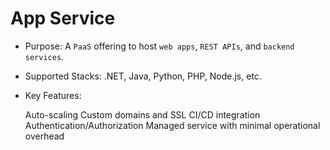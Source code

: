 # App Service

- Purpose: A `PaaS` offering to host `web apps`, `REST APIs`, and `backend services`.
- Supported Stacks: .NET, Java, Python, PHP, Node.js, etc.
- Key Features:

    Auto-scaling
    Custom domains and SSL
    CI/CD integration
    Authentication/Authorization
    Managed service with minimal operational overhead

